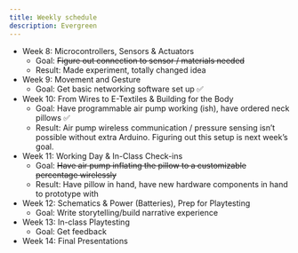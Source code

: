 ```yaml
---
title: Weekly schedule
description: Evergreen
---
```


- Week 8: Microcontrollers, Sensors & Actuators
  - Goal: ~~Figure out connection to sensor / materials needed~~
  - Result: Made experiment, totally changed idea
- Week 9: Movement and Gesture
  - Goal: Get basic networking software set up ✅
- Week 10: From Wires to E-Textiles & Building for the Body
  - Goal: Have programmable air pump working (ish), have ordered neck pillows ✅
  - Result: Air pump wireless communication / pressure sensing isn’t possible without extra Arduino. Figuring out this setup is next week’s goal.
- Week 11: Working Day & In-Class Check-ins
  - Goal: ~~Have air pump inflating the pillow to a customizable percentage wirelessly~~
  - Result: Have pillow in hand, have new hardware components in hand to prototype with
- Week 12: Schematics & Power (Batteries), Prep for Playtesting
  - Goal: Write storytelling/build narrative experience
- Week 13: In-class Playtesting
  - Goal: Get feedback
- Week 14: Final Presentations

